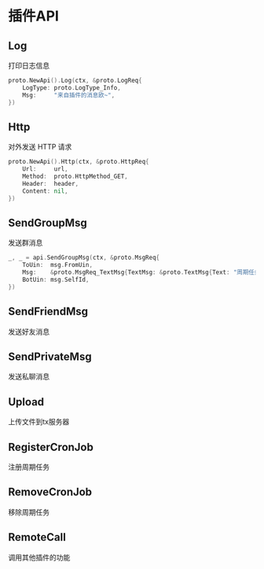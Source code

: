 # 插件API

## Log
打印日志信息
```go
proto.NewApi().Log(ctx, &proto.LogReq{
    LogType: proto.LogType_Info,
    Msg:     "来自插件的消息欧~",
})
```

## Http
对外发送 HTTP 请求
```go
proto.NewApi().Http(ctx, &proto.HttpReq{
    Url:     url,
    Method:  proto.HttpMethod_GET,
    Header:  header,
    Content: nil,
})
```

## SendGroupMsg
发送群消息
```go
_, _ = api.SendGroupMsg(ctx, &proto.MsgReq{
    ToUin:  msg.FromUin,
    Msg:    &proto.MsgReq_TextMsg{TextMsg: &proto.TextMsg{Text: "周期任务测试"}},
    BotUin: msg.SelfId,
})
```

## SendFriendMsg
发送好友消息

## SendPrivateMsg
发送私聊消息

## Upload
上传文件到tx服务器

## RegisterCronJob
注册周期任务

## RemoveCronJob
移除周期任务

## RemoteCall
调用其他插件的功能